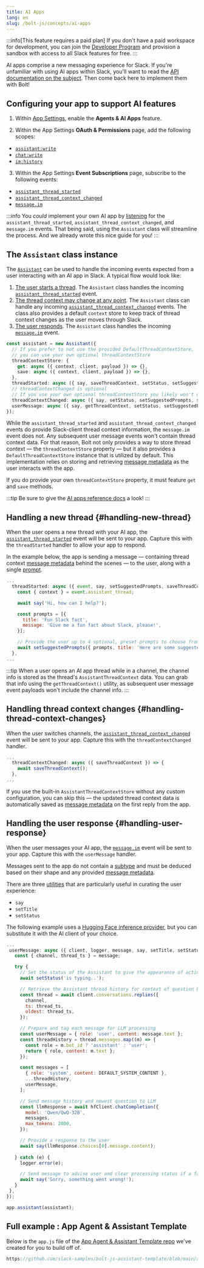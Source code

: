 ```yaml
---
title: AI Apps
lang: en
slug: /bolt-js/concepts/ai-apps
---
```


:::info[This feature requires a paid plan]
If you don't have a paid workspace for development, you can join the [Developer Program](https://api.slack.com/developer-program) and provision a sandbox with access to all Slack features for free.
:::

AI apps comprise a new messaging experience for Slack. If you're unfamiliar with using AI apps within Slack, you'll want to read the [API documentation on the subject](https://docs.slack.dev/ai/). Then come back here to implement them with Bolt!

## Configuring your app to support AI features

1. Within [App Settings](https://api.slack.com/apps), enable the **Agents & AI Apps** feature.

2. Within the App Settings **OAuth & Permissions** page, add the following scopes: 
  * [`assistant:write`](https://docs.slack.dev/reference/scopes/assistant.write)
  * [`chat:write`](https://docs.slack.dev/reference/scopes/chat.write)
  * [`im:history`](https://docs.slack.dev/reference/scopes/im.history)

3. Within the App Settings **Event Subscriptions** page, subscribe to the following events: 
  * [`assistant_thread_started`](https://docs.slack.dev/reference/events/assistant_thread_started)
  * [`assistant_thread_context_changed`](https://docs.slack.dev/reference/events/assistant_thread_context_changed)
  * [`message.im`](https://docs.slack.dev/reference/events/message.im)

:::info
You _could_ implement your own AI app by [listening](/bolt-js/concepts/event-listening) for the `assistant_thread_started`, `assistant_thread_context_changed`, and `message.im` events. That being said, using the `Assistant` class will streamline the process. And we already wrote this nice guide for you!
:::

## The `Assistant` class instance

The [`Assistant`](/bolt-js/reference#the-assistantconfig-configuration-object) can be used to handle the incoming events expected from a user interacting with an AI app in Slack. A typical flow would look like:

1. [The user starts a thread](#handling-new-thread). The `Assistant` class handles the incoming [`assistant_thread_started`](https://docs.slack.dev/reference/events/assistant_thread_started) event.
2. [The thread context may change at any point](#handling-thread-context-changes). The `Assistant` class can handle any incoming [`assistant_thread_context_changed`](https://docs.slack.dev/reference/events/assistant_thread_context_changed) events. The class also provides a default `context` store to keep track of thread context changes as the user moves through Slack.
3. [The user responds](#handling-user-response). The `Assistant` class handles the incoming [`message.im`](https://docs.slack.dev/reference/events/message.im) event. 

```ts
const assistant = new Assistant({
  // If you prefer to not use the provided DefaultThreadContextStore, 
  // you can use your own optional threadContextStore 
  threadContextStore: {
    get: async ({ context, client, payload }) => {},
    save: async ({ context, client, payload }) => {},
  },
  threadStarted: async ({ say, saveThreadContext, setStatus, setSuggestedPrompts, setTitle }) => {},
  // threadContextChanged is optional
  // If you use your own optional threadContextStore you likely won't use it
  threadContextChanged: async ({ say, setStatus, setSuggestedPrompts, setTitle }) => {},
  userMessage: async ({ say, getThreadContext, setStatus, setSuggestedPrompts, setTitle }) => {},
});
```

While the `assistant_thread_started` and `assistant_thread_context_changed` events do provide Slack-client thread context information, the `message.im` event does not. Any subsequent user message events won't contain thread context data. For that reason, Bolt not only provides a way to store thread context — the `threadContextStore` property — but it also provides a `DefaultThreadContextStore` instance that is utilized by default. This implementation relies on storing and retrieving [message metadata](https://docs.slack.dev/messaging/message-metadata/) as the user interacts with the app. 

If you do provide your own `threadContextStore` property, it must feature `get` and `save` methods.

:::tip
Be sure to give the [AI apps reference docs](/bolt-js/reference#agents-assistants) a look!
:::

## Handling a new thread {#handling-new-thread}

When the user opens a new thread with your AI app, the [`assistant_thread_started`](https://docs.slack.dev/reference/events/assistant_thread_started) event will be sent to your app. Capture this with the `threadStarted` handler to allow your app to respond. 

In the example below, the app is sending a message — containing thread context [message metadata](https://docs.slack.dev/messaging/message-metadata/) behind the scenes — to the user, along with a single [prompt](https://docs.slack.dev/reference/methods/assistant.threads.setSuggestedPrompts).

```js
...
  threadStarted: async ({ event, say, setSuggestedPrompts, saveThreadContext }) => {
    const { context } = event.assistant_thread;

    await say('Hi, how can I help?');

    const prompts = [{
      title: 'Fun Slack fact',
      message: 'Give me a fun fact about Slack, please!',
    }];

    // Provide the user up to 4 optional, preset prompts to choose from.
    await setSuggestedPrompts({ prompts, title: 'Here are some suggested options:' });
  },
...
```

:::tip
When a user opens an AI app thread while in a channel, the channel info is stored as the thread's `AssistantThreadContext` data. You can grab that info using the `getThreadContext()` utility, as subsequent user message event payloads won't include the channel info. 
:::

## Handling thread context changes {#handling-thread-context-changes}

When the user switches channels, the [`assistant_thread_context_changed`](https://docs.slack.dev/reference/events/assistant_thread_context_changed) event will be sent to your app. Capture this with the `threadContextChanged` handler.

```js
...
  threadContextChanged: async ({ saveThreadContext }) => {
    await saveThreadContext();
  },
...
```

If you use the built-in `AssistantThreadContextStore` without any custom configuration, you can skip this — the updated thread context data is automatically saved as [message metadata](https://docs.slack.dev/messaging/message-metadata/) on the first reply from the app.

## Handling the user response {#handling-user-response}

When the user messages your AI app, the [`message.im`](https://docs.slack.dev/reference/events/message.im) event will be sent to your app. Capture this with the `userMessage` handler. 

Messages sent to the app do not contain a [subtype](https://docs.slack.dev/reference/events/message/#subtypes) and must be deduced based on their shape and any provided [message metadata](https://docs.slack.dev/messaging/message-metadata/).

There are three [utilities](/bolt-js/reference#the-assistantconfig-configuration-object) that are particularly useful in curating the user experience:
* `say`
* `setTitle`
* `setStatus`

The following example uses a [Hugging Face inference provider](https://huggingface.co/docs/inference-providers/en/index), but you can substitute it with the AI client of your choice.

 ```js
 ...
  userMessage: async ({ client, logger, message, say, setTitle, setStatus }) => {
    const { channel, thread_ts } = message;

    try {
      // Set the status of the Assistant to give the appearance of active processing.
      await setStatus('is typing..');

      // Retrieve the Assistant thread history for context of question being asked
      const thread = await client.conversations.replies({
        channel,
        ts: thread_ts,
        oldest: thread_ts,
      });

      // Prepare and tag each message for LLM processing
      const userMessage = { role: 'user', content: message.text };
      const threadHistory = thread.messages.map((m) => {
        const role = m.bot_id ? 'assistant' : 'user';
        return { role, content: m.text };
      });

      const messages = [
        { role: 'system', content: DEFAULT_SYSTEM_CONTENT },
        ...threadHistory,
        userMessage,
      ];

      // Send message history and newest question to LLM
      const llmResponse = await hfClient.chatCompletion({
        model: 'Qwen/QwQ-32B',
        messages,
        max_tokens: 2000,
      });

      // Provide a response to the user
      await say(llmResponse.choices[0].message.content);
      
    } catch (e) {
      logger.error(e);

      // Send message to advise user and clear processing status if a failure occurs
      await say('Sorry, something went wrong!');
    }
  },
});

app.assistant(assistant);
```

## Full example : App Agent & Assistant Template

Below is the `app.js` file of the [App Agent & Assistant Template repo](https://github.com/slack-samples/bolt-js-assistant-template/) we've created for you to build off of. 

```js reference title="app.js"
https://github.com/slack-samples/bolt-js-assistant-template/blob/main/app.js
```